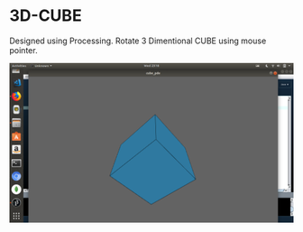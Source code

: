 # 3D-CUBE
Designed using Processing.
Rotate 3 Dimentional CUBE using mouse pointer.

![alt text](cube.png "Screenshot of 3D Cube")
